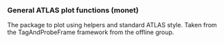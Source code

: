 
### General ATLAS plot functions (monet)

The package to plot using helpers and standard ATLAS style.
Taken from the TagAndProbeFrame framework from the offline group.


